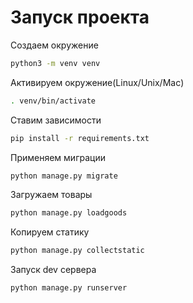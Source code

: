 # Запуск проекта


Создаем окружение
```bash
python3 -m venv venv
```

Активируем окружение(Linux/Unix/Mac)
```bash
. venv/bin/activate
```

Ставим зависимости

```bash
pip install -r requirements.txt
```

Применяем миграции
```bash
python manage.py migrate
```

Загружаем товары
```bash
python manage.py loadgoods
```

Копируем статику
```bash
python manage.py collectstatic
```

Запуск dev сервера
```bash
python manage.py runserver
```

